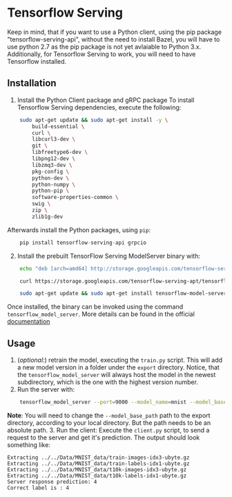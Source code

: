 # Tensorflow Serving
Keep in mind, that if you want to use a Python client, using the pip package "tensorflow-serving-api", without the need to install Bazel, you will have to use python 2.7 as the pip package is not yet avlaiable to Python 3.x.
Additionally, for Tensorflow Serving to work, you will need to have Tensorflow installed.
## Installation
1. Install the Python Client package and gRPC package
To install Tensorflow Serving dependencies, execute the following:
```bash
	sudo apt-get update && sudo apt-get install -y \
		build-essential \
		curl \
		libcurl3-dev \
		git \
		libfreetype6-dev \
		libpng12-dev \
		libzmq3-dev \
		pkg-config \
		python-dev \
		python-numpy \
		python-pip \
		software-properties-common \
		swig \
		zip \
		zlib1g-dev
```
Afterwards install the Python packages, using `pip`:
```python
	pip install tensorflow-serving-api grpcio
```


2. Install the prebuilt TensorFlow Serving ModelServer binary with:
```bash
	echo "deb [arch=amd64] http://storage.googleapis.com/tensorflow-serving-apt stable tensorflow-model-server tensorflow-model-server-universal" | sudo tee /etc/apt/sources.list.d/tensorflow-serving.list

	curl https://storage.googleapis.com/tensorflow-serving-apt/tensorflow-serving.release.pub.gpg | sudo apt-key add -

	sudo apt-get update && sudo apt-get install tensorflow-model-server
```
Once installed, the binary can be invoked using the command `tensorflow_model_server`.
More details can be found in the official [documentation](https://www.tensorflow.org/serving/setup)

## Usage
1. (*optional:*) retrain the model, executing the `train.py` script. This will add a new model version in a folder under the `export` directory. Notice, that the `tensorflow_model_server` will always host the model in the newest subdirectory, which is the one with the highest version number.
2. Run the server with:
```bash
	tensorflow_model_server --port=9000 --model_name=mnist --model_base_path=home/matze/Documents/TensorflowServe/Tensorflow_Serving/export
```
**Note**: You will need to change the `--model_base_path` path to the export directory, according to your local directory. But the path needs to be an absolute path.
3. Run the client: Execute the `client.py` script, to send a request to the server and get it's prediction. The output should look something like:
```
Extracting ../../Data/MNIST_data/train-images-idx3-ubyte.gz
Extracting ../../Data/MNIST_data/train-labels-idx1-ubyte.gz
Extracting ../../Data/MNIST_data/t10k-images-idx3-ubyte.gz
Extracting ../../Data/MNIST_data/t10k-labels-idx1-ubyte.gz
Server response prediction: 4
Correct label is : 4
```

